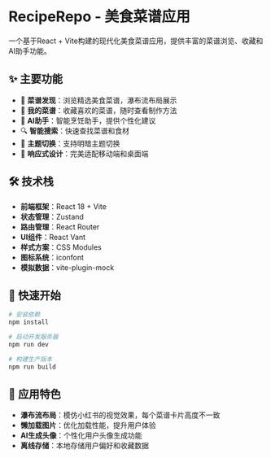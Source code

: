 # RecipeRepo - 美食菜谱应用

一个基于React + Vite构建的现代化美食菜谱应用，提供丰富的菜谱浏览、收藏和AI助手功能。

## ✨ 主要功能

- 🍳 **菜谱发现**：浏览精选美食菜谱，瀑布流布局展示
- 📖 **我的菜谱**：收藏喜欢的菜谱，随时查看制作方法
- 🤖 **AI助手**：智能烹饪助手，提供个性化建议
- 🔍 **智能搜索**：快速查找菜谱和食材
- 🌙 **主题切换**：支持明暗主题切换
- 📱 **响应式设计**：完美适配移动端和桌面端

## 🛠️ 技术栈

- **前端框架**：React 18 + Vite
- **状态管理**：Zustand
- **路由管理**：React Router
- **UI组件**：React Vant
- **样式方案**：CSS Modules
- **图标系统**：iconfont
- **模拟数据**：vite-plugin-mock

## 🚀 快速开始

```bash
# 安装依赖
npm install

# 启动开发服务器
npm run dev

# 构建生产版本
npm run build
```

## 📱 应用特色

- **瀑布流布局**：模仿小红书的视觉效果，每个菜谱卡片高度不一致
- **懒加载图片**：优化加载性能，提升用户体验
- **AI生成头像**：个性化用户头像生成功能
- **离线存储**：本地存储用户偏好和收藏数据
